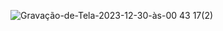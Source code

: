 ![Gravação-de-Tela-2023-12-30-às-00 43 17(2)](https://github.com/hmartiins/suspense-streaming-nextjs-example/assets/51277667/0d091a67-1c5d-4392-9195-815fc0f1ed76)
